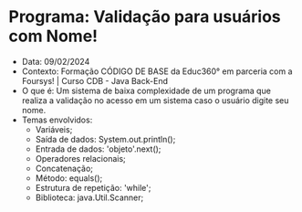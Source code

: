# Programa: Validação para usuários com Nome!
- Data: 09/02/2024
- Contexto: Formação CÓDIGO DE BASE da Educ360° em parceria com a Foursys! | Curso CDB - Java Back-End
- O que é: Um sistema de baixa complexidade de um programa que realiza a validação no acesso em um sistema caso o usuário digite seu nome.
- Temas envolvidos:
  - Variáveis;
  - Saída de dados: System.out.println();
  - Entrada de dados: 'objeto'.next();
  - Operadores relacionais;
  - Concatenação;
  - Método: equals();
  - Estrutura de repetição: 'while';
  - Biblioteca: java.Util.Scanner;

